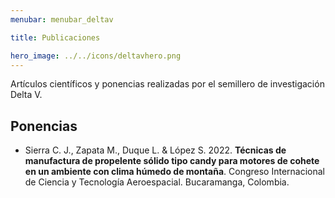 ```yaml
---
menubar: menubar_deltav

title: Publicaciones

hero_image: ../../icons/deltavhero.png
---
```


Artículos científicos y ponencias realizadas por el semillero de investigación Delta V.

<!-- ## Artículos científicos -->
<!-- - Autor 1, autor 2. (Año). **Titulo**. Revista, vol. #, núm. #, pp. #-#. <a href="" target="_blank"><u>Página web</u></a>. <a href="" target="_blank"><u>PDF</u></a>. -->
<!-- - Autor 1, autor 2. (Año). **Titulo**. Revista, vol. #, núm. #, pp. #-#. <a href="" target="_blank"><u>Página web</u></a>. <a href="" target="_blank"><u>PDF</u></a>. -->



## Ponencias
<!-- - Expositor 1, expositor 2. Año. **Titulo**. Congreso. Lugar. -->
- Sierra C. J., Zapata M., Duque L. & López S. 2022. **Técnicas de manufactura de propelente sólido tipo candy para motores de cohete en un ambiente con clima húmedo de montaña**. Congreso Internacional de Ciencia y Tecnología Aeroespacial. Bucaramanga, Colombia.